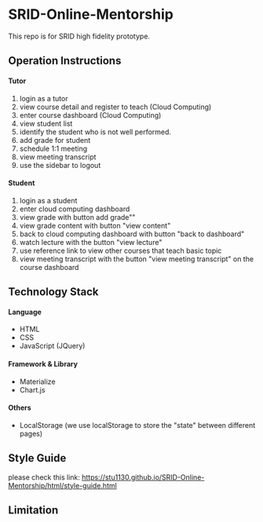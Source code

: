 # SRID-Online-Mentorship
This repo is for SRID high fidelity prototype. 

## Operation Instructions
#### Tutor
1. login as a tutor
2. view course detail and register to teach (Cloud Computing)
3. enter course dashboard (Cloud Computing)
4. view student list
5. identify the student who is not well performed.
6. add grade for student
7. schedule 1:1 meeting
8. view meeting transcript
9. use the sidebar to logout
#### Student
1. login as a student
2. enter cloud computing dashboard
3. view grade with button add grade""
4. view grade content with button "view content"
5. back to cloud computing dashboard with button "back to dashboard"
6. watch lecture with the button "view lecture"
7. use reference link to view other courses that teach basic topic
8. view meeting transcript with the button "view meeting transcript" on the course dashboard
## Technology Stack
#### Language
- HTML
- CSS
- JavaScript (JQuery)
#### Framework & Library 
- Materialize
- Chart.js
#### Others
- LocalStorage (we use localStorage to store the "state" between different pages)
## Style Guide
please check this link: https://stu1130.github.io/SRID-Online-Mentorship/html/style-guide.html
## Limitation


